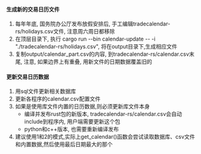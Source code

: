 #### 生成新的交易日历文件
1. 每年年底, 国务院办公厅发布放假安排后, 手工编辑tradecalendar-rs/holidays.csv文件, 注意周六周日都移除
2. 在顶层目录下, 执行 cargo run --bin calendar-update -- -i "./tradecalendar-rs/holidays.csv", 将在output目录下,生成相应文件
3. 复制output/calendar_part.csv的内容, 到tradecalendar-rs/calendar.csv末尾, 注意, 如果边界上有重叠, 用新文件的日期数据覆盖旧的   
   
#### 更新交易日历数据
1. 用sql文件更新相关数据库
2. 更新各程序的calendar.csv配置文件
3. 如果是使用库文件内置的日历数据,则必须更新库文件本身
    - 编译并发布rust包的新版本, tradecalendar-rs/calendar.csv会自动include到程序内, 用户端需要更新这个包
    - python和c++版本, 也需要重新编译发布
4. 建议使用1和2的模式,实际上get_calendar()函数会尝试读取数据库、csv文件和内置数据,然后使用最后日期最大的那个